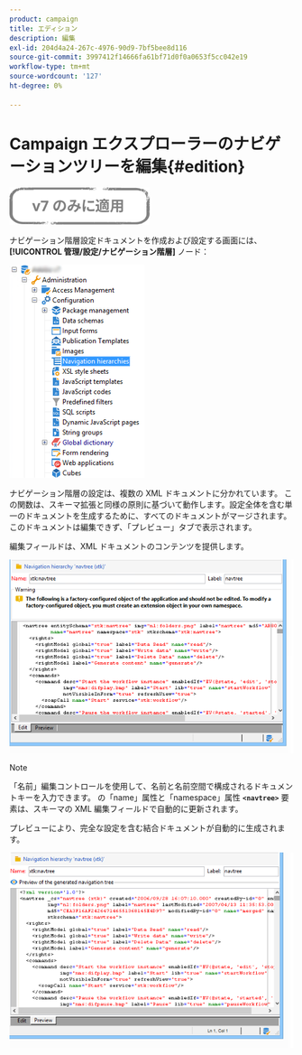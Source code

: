 ```yaml
---
product: campaign
title: エディション
description: 編集
exl-id: 204d4a24-267c-4976-90d9-7bf5bee8d116
source-git-commit: 3997412f14666fa61bf71d0f0a0653f5cc042e19
workflow-type: tm+mt
source-wordcount: '127'
ht-degree: 0%

---
```



# Campaign エクスプローラーのナビゲーションツリーを編集{#edition}

![](../../assets/v7-only.svg)

ナビゲーション階層設定ドキュメントを作成および設定する画面には、 **[!UICONTROL 管理/設定/ナビゲーション階層]** ノード：

![](assets/d_ncs_integration_navigation_arbo.png)

ナビゲーション階層の設定は、複数の XML ドキュメントに分かれています。 この関数は、スキーマ拡張と同様の原則に基づいて動作します。設定全体を含む単一のドキュメントを生成するために、すべてのドキュメントがマージされます。 このドキュメントは編集できず、「プレビュー」タブで表示されます。

編集フィールドは、XML ドキュメントのコンテンツを提供します。

![](assets/d_ncs_integration_navigation_edit.png)

>[!NOTE]
>
>「名前」編集コントロールを使用して、名前と名前空間で構成されるドキュメントキーを入力できます。 の「name」属性と「namespace」属性 **`<navtree>`** 要素は、スキーマの XML 編集フィールドで自動的に更新されます。

プレビューにより、完全な設定を含む結合ドキュメントが自動的に生成されます。

![](assets/d_ncs_integration_navigation_preview.png)
